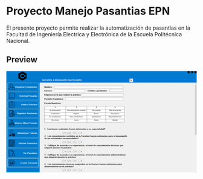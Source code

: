 # Proyecto Manejo Pasantias EPN
El presente proyecto permite realizar la automatización de pasantías
en la Facultad de Ingeniería Electrica y Electrónica de la Escuela
Politécnica Nacional.

## Preview
![](/capturaProyecto.JPG)
